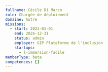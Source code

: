 ```yaml
---
fullname: Cécile Di Marco
role: Chargée de déploiement
domaine: Autre
missions:
  - start: 2023-01-01
    end: 2026-12-31
    status: admin
    employer: GIP Plateforme de l'inclusion
    startups:
      - l-immersion-facile
memberType: beta
competences: []
---
```

